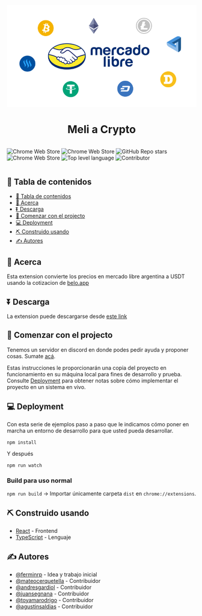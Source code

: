 <p align="center">
  <a href="" rel="noopener">
 <img src="public/logo.png" alt="Project logo"></a>
</p>

<h1 align="center">Meli a Crypto</h1>

<div style="display: flex;
justify-content: center;" >
  
![Chrome Web Store](https://img.shields.io/chrome-web-store/users/pabjndhejioccdbodimjhmgbjhhgphgl?label=Usuarios) 
![Chrome Web Store](https://img.shields.io/chrome-web-store/rating/pabjndhejioccdbodimjhmgbjhhgphgl?label=Rating) 
![GitHub Repo stars](https://img.shields.io/github/stars/ferminrp/meli-to-crypto?label=Stars) 
![Chrome Web Store](https://img.shields.io/chrome-web-store/v/pabjndhejioccdbodimjhmgbjhhgphgl?label=Version)
![Top level language](https://img.shields.io/github/languages/top/ferminrp/meli-to-crypto)
![Contributor](https://img.shields.io/github/contributors/ferminrp/meli-to-crypto)
</div>

## 📝 Tabla de contenidos

- [📝 Tabla de contenidos](#-tabla-de-contenidos)
- [🧐 Acerca <a name = "acerca"></a>](#-acerca-)
- [⏬ Descarga <a name = "descarga"></a>](#-descarga-)
- [🏁 Comenzar con el projecto <a name = "getting_started"></a>](#-comenzar-con-el-projecto-)
- [💻 Deployment](#-deployment)
- [⛏️ Construido usando <a name = "built_using"></a>](#️-construido-usando-)
- [✍️ Autores <a name = "authors"></a>](#️-autores-)

## 🧐 Acerca <a name = "acerca"></a>

Esta extension convierte los precios en mercado libre argentina a USDT usando la cotizacion de [belo.app](https://simple.belo.app/app/referral?referralId=8cNBuoEM&campaign=REVENUE_SHARING)

## ⏬ Descarga <a name = "descarga"></a>

La extension puede descargarse desde [este link](https://chrome.google.com/webstore/detail/meli-a-usdt/pabjndhejioccdbodimjhmgbjhhgphgl)

## 🏁 Comenzar con el projecto <a name = "getting_started"></a>

Tenemos un servidor en discord en donde podes pedir ayuda y proponer cosas. Sumate [acá](https://discord.gg/mGJ9fYwRZB).

Estas instrucciones le proporcionarán una copia del proyecto en funcionamiento en su máquina local para fines de desarrollo y prueba. Consulte [Deployment](#deployment) para obtener notas sobre cómo implementar el proyecto en un sistema en vivo.

## 💻 Deployment

Con esta serie de ejemplos paso a paso que le indicamos cómo poner en marcha un entorno de desarrollo para que usted pueda desarrollar.

```
npm install
```

Y después

```
npm run watch
```

### Build para uso normal

```npm run build``` -> Importar únicamente carpeta `dist` en `chrome://extensions`.

## ⛏️ Construido usando <a name = "built_using"></a>

- [React](https://reactjs.org/) - Frontend
- [TypeScript](https://github.com/microsoft/TypeScript) - Lenguaje

## ✍️ Autores <a name = "authors"></a>

- [@ferminrp](https://github.com/ferminrp) - Idea y trabajo inicial
- [@mateocerquetella](https://github.com/mateocerquetella) - Contribuidor
- [@andresgardiol](https://github.com/andresgardiol) - Contribuidor
- [@juansegnana](https://github.com/juansegnana) - Contribuidor
- [@toyamarodrigo](https://github.com/toyamarodrigo) - Contribuidor
- [@agustinsaldias](https://github.com/agustinsaldias) - Contribuidor
